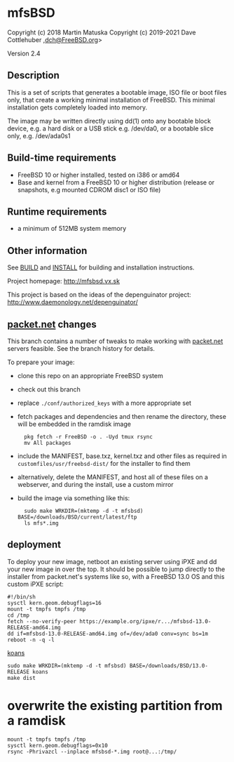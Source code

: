 # mfsBSD

Copyright (c) 2018 Martin Matuska <mm at FreeBSD.org>
Copyright (c) 2019-2021 Dave Cottlehuber ,dch@FreeBSD.org>

Version 2.4

## Description

This is a set of scripts that generates a bootable image, ISO file or boot
files only, that create a working minimal installation of FreeBSD. This
minimal installation gets completely loaded into memory.

The image may be written directly using dd(1) onto any bootable block device,
e.g. a hard disk or a USB stick e.g. /dev/da0, or a bootable slice only,
e.g. /dev/ada0s1

## Build-time requirements
 - FreeBSD 10 or higher installed, tested on i386 or amd64
 - Base and kernel from a FreeBSD 10 or higher distribution
   (release or snapshots, e.g mounted CDROM disc1 or ISO file)

## Runtime requirements
 - a minimum of 512MB system memory

## Other information

See [BUILD](./BUILD.md) and [INSTALL](./INSTALL.md) for building and installation instructions.

Project homepage: http://mfsbsd.vx.sk

This project is based on the ideas of the depenguinator project:
http://www.daemonology.net/depenguinator/

## [packet.net] changes

This branch contains a number of tweaks to make working with [packet.net]
servers feasible. See the branch history for details.

To prepare your image:

- clone this repo on an appropriate FreeBSD system
- check out this branch
- replace `./conf/authorized_keys` with a more appropriate set
- fetch packages and dependencies and then rename the directory, these
    will be embedded in the ramdisk image

        pkg fetch -r FreeBSD -o . -Uyd tmux rsync
        mv All packages

- include the MANIFEST, base.txz, kernel.txz and other files as required
    in `customfiles/usr/freebsd-dist/` for the installer to find them
- alternatively, delete the MANIFEST, and host all of these files on
    a webserver, and during the install, use a custom mirror
- build the image via something like this:

        sudo make WRKDIR=(mktemp -d -t mfsbsd) BASE=/downloads/BSD/current/latest/ftp
        ls mfs*.img


## deployment

To deploy your new image, netboot an existing server using iPXE and
dd your new image in over the top. It should be possible to jump
directly to the installer from packet.net's systems like so, with a
FreeBSD 13.0 OS and this custom iPXE script:

```
#!/bin/sh
sysctl kern.geom.debugflags=16
mount -t tmpfs tmpfs /tmp
cd /tmp
fetch --no-verify-peer https://example.org/ipxe/r.../mfsbsd-13.0-RELEASE-amd64.img
dd if=mfsbsd-13.0-RELEASE-amd64.img of=/dev/ada0 conv=sync bs=1m
reboot -n -q -l
```

[packet.net]: https://packet.net/

[koans]

```
sudo make WRKDIR=(mktemp -d -t mfsbsd) BASE=/downloads/BSD/13.0-RELEASE koans
make dist
```

# overwrite the existing partition from a ramdisk


```
mount -t tmpfs tmpfs /tmp
sysctl kern.geom.debugflags=0x10
rsync -Phrivazcl --inplace mfsbsd-*.img root@...:/tmp/
```

[koans]: https://koan-ci.com/
